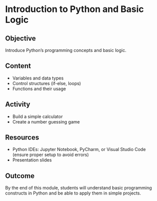 # Introduction to Python and Basic Logic

## Objective
Introduce Python’s programming concepts and basic logic.

## Content
- Variables and data types
- Control structures (if-else, loops)
- Functions and their usage

## Activity
- Build a simple calculator
- Create a number guessing game

## Resources
- Python IDEs: Jupyter Notebook, PyCharm, or Visual Studio Code (ensure proper setup to avoid errors)
- Presentation slides

## Outcome
By the end of this module, students will understand basic programming constructs in Python and be able to apply them in simple projects.